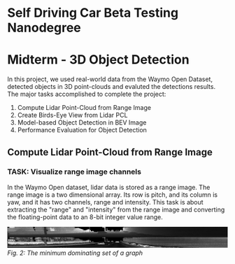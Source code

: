 # Self Driving Car Beta Testing Nanodegree
# Midterm - 3D Object Detection


In this project, we used real-world data from the Waymo Open Dataset, detected objects in 3D point-clouds and evaluted the detections results. The major tasks accomplished to complete the project:

1. Compute Lidar Point-Cloud from Range Image
2. Create Birds-Eye View from Lidar PCL
3. Model-based Object Detection in BEV Image
4. Performance Evaluation for Object Detection


## Compute Lidar Point-Cloud from Range Image

### TASK: Visualize range image channels

In the Waymo Open dataset, lidar data is stored as a range image. The range image is a two dimensional array. Its row is pitch, and its column is yaw, and it has two channels, range and intensity. This task is about extracting the "range" and "intensity" from the range image and converting the floating-point data to an 8-bit integer value range. 

<p>
    <img src="img/S_1_T_1.png"/>
    <br>
    <em>Fig. 2: The minimum dominating set of a graph</em>
</p>


